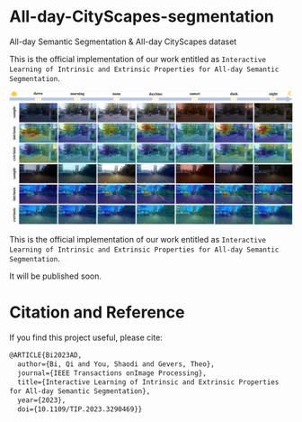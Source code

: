 # All-day-CityScapes-segmentation
All-day Semantic Segmentation &amp; All-day CityScapes dataset

This is the official implementation of our work entitled as ```Interactive Learning of Intrinsic and Extrinsic Properties for All-day Semantic Segmentation```.

![avatar](/heatmapAD.png)

This is the official implementation of our work entitled as ```Interactive Learning of Intrinsic and Extrinsic Properties for All-day Semantic Segmentation```.

It will be published soon.

# Citation and Reference
If you find this project useful, please cite:
```
@ARTICLE{Bi2023AD,
  author={Bi, Qi and You, Shaodi and Gevers, Theo},
  journal={IEEE Transactions onImage Processing}, 
  title={Interactive Learning of Intrinsic and Extrinsic Properties for All-day Semantic Segmentation}, 
  year={2023},
  doi={10.1109/TIP.2023.3290469}}
```
